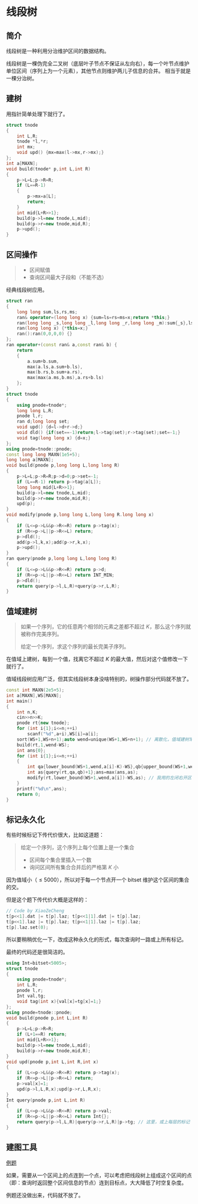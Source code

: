 # 线段树

## 简介

线段树是一种利用分治维护区间的数据结构。

线段树是一棵伪完全二叉树（底层叶子节点不保证从左向右），每一个叶节点维护单位区间（序列上为一个元素），其他节点则维护两儿子信息的合并。
相当于就是一棵分治树。

## 建树

用指针简单处理下就行了。

```cpp
struct tnode
{
    int L,R;
    tnode *l,*r;
    int mx;
    void upd() {mx=max(l->mx,r->mx);}
};
int a[MAXN];
void build(tnode* p,int L,int R)
{
    p->L=L;p->R=R;
    if (L==R-1)
    {
        p->mx=a[L];
        return;
    }
    int mid{L+R>>1};
    build(p->l=new tnode,L,mid);
    build(p->r=new tnode,mid,R);
    p->upd();
}
```

## 区间操作

> - 区间赋值
> - 查询区间最大子段和（不能不选）

经典线段树应用。

```cpp
struct ran
{
    long long sum,ls,rs,ms;
    ran& operator=(long long x) {sum=ls=rs=ms=x;return *this;}
    ran(long long _s,long long _l,long long _r,long long _m):sum{_s},ls{_l},rs{_r},ms{_m} {};
    ran(long long x) {*this=x;}
    ran():ran(0,0,0,0) {}
};
ran operator+(const ran& a,const ran& b) {
    return
    {
        a.sum+b.sum,
        max(a.ls,a.sum+b.ls),
        max(b.rs,b.sum+a.rs),
        max(max(a.ms,b.ms),a.rs+b.ls)
    };
}
struct tnode
{
    using pnode=tnode*;
    long long L,R;
    pnode l,r;
    ran d;long long set;
    void upd() {d=l->d+r->d;}
    void dld() {if(set==-1)return;l->tag(set);r->tag(set);set=-1;}
    void tag(long long x) {d=x;}
};
using pnode=tnode::pnode;
const long long MAXN(1e5+5);
long long a[MAXN];
void build(pnode p,long long L,long long R)
{
    p->L=L;p->R=R;p->d=0;p->set=-1;
    if (L==R-1) return p->tag(a[L]);
    long long mid{L+R>>1};
    build(p->l=new tnode,L,mid);
    build(p->r=new tnode,mid,R);
    upd(p);
}
void modify(pnode p,long long L,long long R.long long x)
{
    if (L<=p->L&&p->R<=R) return p->tag(x);
    if (R<=p->L||p->R<=L) return;
    p->dld();
    add(p->l,k,x);add(p->r,k,x);
    p->upd();
}
ran query(pnode p,long long L,long long R)
{
    if (L<=p->L&&p->R<=R) return p->d;
    if (R<=p->L||p->R<=L) return INT_MIN;
    p->dld();
    return query(p->l,L,R)+query(p->r,L,R);
}
```

## 值域建树

> 如果一个序列，它的任意两个相邻的元素之差都不超过 $K$，那么这个序列就被称作完美序列。
>
> 给定一个序列，求这个序列的最长完美子序列。

在值域上建树，每到一个值，找离它不超过 $K$ 的最大值，然后对这个值修改一下就行了。

值域线段树应用广泛，但其实线段树本身没啥特别的，树操作部分代码就不放了。

```cpp
const int MAXN(2e5+5);
int a[MAXN],WS[MAXN];
int main()
{
    int n,K;
    cin>>n>>K;
    pnode rt{new tnode};
    for (int i{1};i<=n;++i)
        scanf("%d",a+i),WS[i]=a[i];
    sort(WS+1,WS+n+1);auto wend=unique(WS+1,WS+n+1); // 离散化，值域建树常用操作
    build(rt,1,wend-WS);
    int ans{0};
    for (int i{1};i<=n;++i)
    {
        int qa{lower_bound(WS+1,wend,a[i]-K)-WS},qb{upper_bound(WS+1,wend,a[i]+K)-WS};
        int as{query(rt,qa,qb)+1};ans=max(ans,as);
        modify(rt,lower_bound(WS+1,wend,a[i])-WS,as); // 我用的左闭右开区间，询问给的闭，稍微处理一下
    }
    printf("%d\n",ans);
    return 0;
}
```

## 标记永久化

有些时候标记下传代价很大，比如这道题：

> 给定一个序列，这个序列上每个位置上是一个集合
> - 区间每个集合里插入一个数
> - 询问区间所有集合合并后的严格第 $K$ 小

因为值域小（$\leq 5000$），所以对于每一个节点开一个 bitset 维护这个区间的集合的交。

但是这个题下传代价大概是这样的：

```cpp
// Code by XiaoZeCheng
t[p<<1].dat |= t[p].laz; t[p<<1|1].dat |= t[p].laz;
t[p<<1].laz |= t[p].laz; t[p<<1|1].laz |= t[p].laz;
t[p].laz.set(0);
```

所以要稍稍优化一下，改成这种永久化的形式，每次查询时一路或上所有标记。

最终的代码还是很简洁的。

```cpp
using Int=bitset<5005>;
struct tnode
{
    using pnode=tnode*;
    int L,R;
    pnode l,r;
    Int val,tg;
    void tag(int x){val[x]=tg[x]=1;}
};
using pnode=tnode::pnode;
void build(pnode p,int L,int R)
{
    p->L=L;p->R=R;
    if (L+1==R) return;
    int mid{L+R>>1};
    build(p->l=new tnode,L,mid);
    build(p->r=new tnode,mid,R);
}
void upd(pnode p,int L,int R,int x)
{
    if (L<=p->L&&p->R<=R) return p->tag(x);
    if (R<=p->L||p->R<=L) return;
    p->val[x]=1;
    upd(p->l,L,R,x);upd(p->r,L,R,x);
}
Int query(pnode p,int L,int R)
{
    if (L<=p->L&&p->R<=R) return p->val;
    if (R<=p->L||p->R<=L) return Int{};
    return query(p->l,L,R)|query(p->r,L,R)|p->tg; // 这里，或上每层的标记
}
```

## 建图工具

[例题](https://www.luogu.com.cn/problem/P3588)

如果，需要从一个区间上的点连到一个点，可以考虑把线段树上组成这个区间的点（即：查询时返回整个区间信息的节点）连到目标点，大大降低了时空复杂度。

例题还没做出来，代码就不放了。

